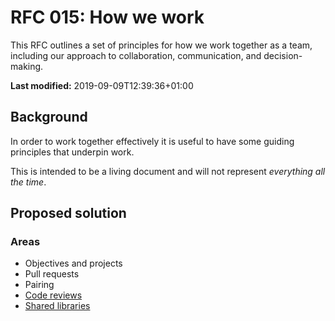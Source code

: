 # RFC 015: How we work

This RFC outlines a set of principles for how we work together as a team, including our approach to collaboration, communication, and decision-making.

**Last modified:** 2019-09-09T12:39:36+01:00

## Background

In order to work together effectively it is useful to have some guiding principles that underpin work.

This is intended to be a living document and will not represent _everything all the time_.

## Proposed solution

### Areas

- Objectives and projects
- Pull requests
- Pairing
- [Code reviews](code_reviews.md)
- [Shared libraries](shared_libraries.md)


